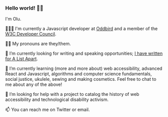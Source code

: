 ### Hello world! 👋🏿

I'm Olu.

👩🏿‍💻 I'm currently a Javascript developer at [Oddbird](https://oddbird.net) and a member of the [W3C Developer Council](https://medium.com/samsung-internet-dev/reintroducing-the-w3c-developer-council-b9028f7739bf). 

👍🏿 My pronouns are they/them.

🔭 I’m currently looking for writing and speaking opportunities; [I have written for A List Apart](https://alistapart.com/article/building-the-woke-web/).

🌱 I’m currently learning (more and more about) web accessibility, advanced React and Javascript, algorithms and computer science fundamentals, social justice, ukulele, sewing and making cosmetics. Feel free to chat to me about any of the above!

🤔 I’m looking for help with a project to catalog the history of web accessibility and technological disability activism.

📫 You can reach me on Twitter or email.
